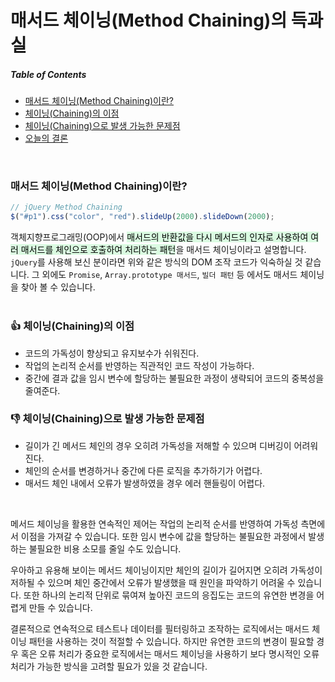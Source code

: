 # 매서드 체이닝(Method Chaining)의 득과실
##### Table of Contents
- [매서드 체이닝(Method Chaining)이란?](#🔗-매서드-체이닝method-chaining이란)  
- [체이닝(Chaining)의 이점](#👍-체이닝chaining의-이점)  
- [체이닝(Chaining)으로 발생 가능한 문제점](#👎-체이닝chaining으로-발생-가능한-문제점)  
- [오늘의 결론](#오늘의-결론)  
<br>

### 매서드 체이닝(Method Chaining)이란?
``` javascript
// jQuery Method Chaining
$("#p1").css("color", "red").slideUp(2000).slideDown(2000);
```
객체지향프로그래밍(OOP)에서 <mark style="background-color:#dafbe1">매서드의 반환값을 다시 메서드의 인자로 사용하여 여러 매서드를 체인으로 호출하여 처리하는 패턴</mark>을 매서드 체이닝이라고 설명합니다. `jQuery`를 사용해 보신 분이라면 위와 같은 방식의 DOM 조작 코드가 익숙하실 것 같습니다. 그 외에도 `Promise`, `Array.prototype 매서드`, `빌더 패턴` 등 에서도 매서드 체이닝을 찾아 볼 수 있습니다.  
<br>

### :thumbsup: 체이닝(Chaining)의 이점
- 코드의 가독성이 향상되고 유지보수가 쉬워진다.
- 작업의 논리적 순서를 반영하는 직관적인 코드 작성이 가능하다.
- 중간에 결과 값을 임시 변수에 할당하는 불필요한 과정이 생략되어 코드의 중복성을 줄여준다.

### :thumbsdown: 체이닝(Chaining)으로 발생 가능한 문제점
- 길이가 긴 메서드 체인의 경우 오히려 가독성을 저해할 수 있으며 디버깅이 어려워진다.
- 체인의 순서를 변경하거나 중간에 다른 로직을 추가하기가 어렵다.
- 매서드 체인 내에서 오류가 발생하였을 경우 에러 핸들링이 어렵다.  
<br>

메서드 체이닝을 활용한 연속적인 제어는 작업의 논리적 순서를 반영하여 가독성 측면에서 이점을 가져갈 수 있습니다. 또한 임시 변수에 값을 할당하는 불필요한 과정에서 발생하는 불필요한 비용 소모를 줄일 수도 있습니다.  

우아하고 유용해 보이는 메서드 체이닝이지만 체인의 길이가 길어지면 오히려 가독성이 저하될 수 있으며 체인 중간에서 오류가 발생했을 때 원인을 파악하기 어려울 수 있습니다. 또한 하나의 논리적 단위로 묶여져 높아진 코드의 응집도는 코드의 유연한 변경을 어렵게 만들 수 있습니다.

결론적으로 연속적으로 테스트나 데이터를 필터링하고 조작하는 로직에서는 매서드 체이닝 패턴을 사용하는 것이 적절할 수 있습니다. 하지만 유연한 코드의 변경이 필요할 경우 혹은 오류 처리가 중요한 로직에서는 매서드 체이닝을 사용하기 보다 명시적인 오류 처리가 가능한 방식을 고려할 필요가 있을 것 같습니다.  
